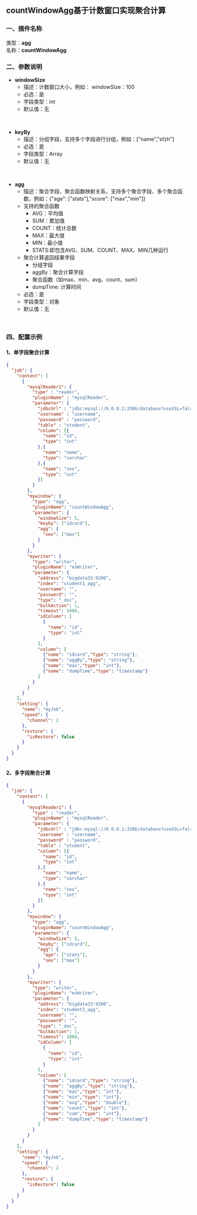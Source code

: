 ## countWindowAgg基于计数窗口实现聚合计算

### 一、插件名称
类型：**agg**<br/>
名称：**countWindowAgg**<br/>

### 二、参数说明<br />

- **windowSize**
  - 描述：计数窗口大小，例如： windowSize：100
  - 必选：是
  - 字段类型：int
  - 默认值：无

<br/>

- **keyBy**
    - 描述：分组字段，支持多个字段进行分组，例如：["name","sfzh"]
    - 必选：是
    - 字段类型：Array
    - 默认值：无

<br/>

- **agg**
    - 描述：聚合字段、聚合函数映射关系，支持多个聚合字段、多个聚合函数，例如：{"age": ["stats"],"score": ["max","min"]}
    - 支持的聚合函数
      - AVG：平均值
      - SUM：累加值
      - COUNT：统计总数
      - MAX：最大值
      - MIN：最小值
      - STATS:即包含AVG、SUM、COUNT、MAX、MIN几种运行
    - 聚合计算返回结果字段
      - 分组字段
      - aggBy：聚合计算字段
      - 聚合函数（如max、min、avg、count、sum）
      - dumpTime: 计算时间
    - 必选：是
    - 字段类型：对象
    - 默认值：无

<br/>



### 四、配置示例

#### 1、单字段聚合计算
```json
{
  "job": {
    "content": [
      {
        "mysqlReader1": {
          "type" : "reader",
          "pluginName" : "mysqlReader",
          "parameter": {
            "jdbcUrl" : "jdbc:mysql://0.0.0.1:3306/database?useSSL=false",
            "username" : "username",
            "password" : "password",
            "table" : "student",
            "column": [{
              "name": "id",
              "type": "int"
            },{
              "name": "name",
              "type": "varchar"
            },{
              "name": "sex",
              "type": "int"
            }]
          }
        },
        "mywindow": {
          "type": "agg",
          "pluginName": "countWindowAgg",
          "parameter": {
            "windowSize": 5,
            "keyby": ["idcard"],
            "agg": {
              "sex": ["max"]
            }
          }
        },
        "mywriter": {
          "type": "writer",
          "pluginName": "esWriter",
          "parameter": {
            "address": "bigdata33:9200",
            "index": "student1_agg",
            "username": "",
            "password": "",
            "type": "_doc",
            "bulkAction": 1,
            "timeout": 1000,
            "idColumn": [
              {
                "name": "id",
                "type": "int"
              }
            ],
            "column": [
              {"name": "idcard","type": "string"},
              {"name": "aggBy","type": "string"},
              {"name": "max","type": "int"},
              {"name": "dumpTime","type": "timestamp"}
            ]
          }
        }
      }
    ],
    "setting": {
      "name": "myJob",
      "speed": {
        "channel": 2
      },
      "restore": {
        "isRestore": false
      }
    }
  }
}
```

#### 2、多字段聚合计算
```json
{
  "job": {
    "content": [
      {
        "mysqlReader1": {
          "type" : "reader",
          "pluginName" : "mysqlReader",
          "parameter": {
            "jdbcUrl" : "jdbc:mysql://0.0.0.1:3306/database?useSSL=false",
            "username" : "username",
            "password" : "password",
            "table" : "student",
            "column": [{
              "name": "id",
              "type": "int"
            },{
              "name": "name",
              "type": "varchar"
            },{
              "name": "sex",
              "type": "int"
            }]
          }
        },
        "mywindow": {
          "type": "agg",
          "pluginName": "countWindowAgg",
          "parameter": {
            "windowSize": 5,
            "keyby": ["idcard"],
            "agg": {
              "age": ["stats"],
              "sex": ["max"]
            }
          }
        },
        "mywriter": {
          "type": "writer",
          "pluginName": "esWriter",
          "parameter": {
            "address": "bigdata33:9200",
            "index": "student1_agg",
            "username": "",
            "password": "",
            "type": "_doc",
            "bulkAction": 1,
            "timeout": 1000,
            "idColumn": [
              {
                "name": "id",
                "type": "int"
              }
            ],
            "column": [
              {"name": "idcard","type": "string"},
              {"name": "aggBy","type": "string"},
              {"name": "max","type": "int"},
              {"name": "min","type": "int"},
              {"name": "avg","type": "double"},
              {"name": "count","type": "int"},
              {"name": "sum","type": "int"},
              {"name": "dumpTime","type": "timestamp"}
            ]
          }
        }
      }
    ],
    "setting": {
      "name": "myJob",
      "speed": {
        "channel": 2
      },
      "restore": {
        "isRestore": false
      }
    }
  }
}
```
